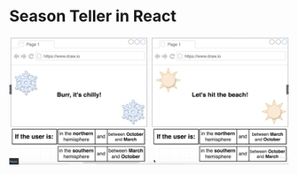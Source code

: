 # Season Teller in React

![](https://github.com/BenSheridanEdwards/Season_Teller_React/blob/master/media/SeasonalTeller-Mockup.png)
